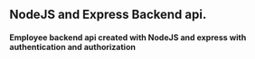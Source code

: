 ## NodeJS and Express Backend api.
#### Employee backend api created with NodeJS and express with authentication and authorization
